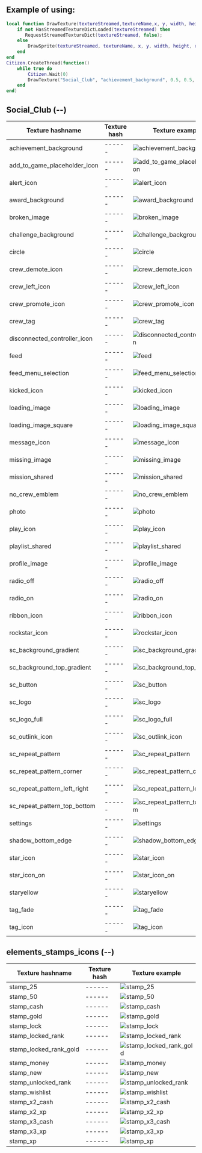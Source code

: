 ## Example of using:

```lua
local function DrawTexture(textureStreamed,textureName,x, y, width, height,rotation,r, g, b, a, p11)
    if not HasStreamedTextureDictLoaded(textureStreamed) then
       RequestStreamedTextureDict(textureStreamed, false);
    else
        DrawSprite(textureStreamed, textureName, x, y, width, height, rotation, r, g, b, a, p11);
    end
end
Citizen.CreateThread(function()
    while true do
    	Citizen.Wait(0)
		DrawTexture("Social_Club", "achievement_background", 0.5, 0.5, 0.251, 0.251, 0.0, 0, 0, 0, 240, false);
	end
end)
```

<h2>Social_Club  (--)</h2>

| Texture hashname             | Texture hash | Texture example                                                                                                                          |
| ---------------------------- | ------------ | ---------------------------------------------------------------------------------------------------------------------------------------- |
| achievement_background       | ------       | ![achievement_background](/useful_info_from_rpfs/textures/ui_startup_textures/images/Social_Club/achievement_background.png)             |
| add_to_game_placeholder_icon | ------       | ![add_to_game_placeholder_icon](/useful_info_from_rpfs/textures/ui_startup_textures/images/Social_Club/add_to_game_placeholder_icon.png) |
| alert_icon                   | ------       | ![alert_icon](/useful_info_from_rpfs/textures/ui_startup_textures/images/Social_Club/alert_icon.png)                                     |
| award_background             | ------       | ![award_background](/useful_info_from_rpfs/textures/ui_startup_textures/images/Social_Club/award_background.png)                         |
| broken_image                 | ------       | ![broken_image](/useful_info_from_rpfs/textures/ui_startup_textures/images/Social_Club/broken_image.png)                                 |
| challenge_background         | ------       | ![challenge_background](/useful_info_from_rpfs/textures/ui_startup_textures/images/Social_Club/challenge_background.png)                 |
| circle                       | ------       | ![circle](/useful_info_from_rpfs/textures/ui_startup_textures/images/Social_Club/circle.png)                                             |
| crew_demote_icon             | ------       | ![crew_demote_icon](/useful_info_from_rpfs/textures/ui_startup_textures/images/Social_Club/crew_demote_icon.png)                         |
| crew_left_icon               | ------       | ![crew_left_icon](/useful_info_from_rpfs/textures/ui_startup_textures/images/Social_Club/crew_left_icon.png)                             |
| crew_promote_icon            | ------       | ![crew_promote_icon](/useful_info_from_rpfs/textures/ui_startup_textures/images/Social_Club/crew_promote_icon.png)                       |
| crew_tag                     | ------       | ![crew_tag](/useful_info_from_rpfs/textures/ui_startup_textures/images/Social_Club/crew_tag.png)                                         |
| disconnected_controller_icon | ------       | ![disconnected_controller_icon](/useful_info_from_rpfs/textures/ui_startup_textures/images/Social_Club/disconnected_controller_icon.png) |
| feed                         | ------       | ![feed](/useful_info_from_rpfs/textures/ui_startup_textures/images/Social_Club/feed.png)                                                 |
| feed_menu_selection          | ------       | ![feed_menu_selection](/useful_info_from_rpfs/textures/ui_startup_textures/images/Social_Club/feed_menu_selection.png)                   |
| kicked_icon                  | ------       | ![kicked_icon](/useful_info_from_rpfs/textures/ui_startup_textures/images/Social_Club/kicked_icon.png)                                   |
| loading_image                | ------       | ![loading_image](/useful_info_from_rpfs/textures/ui_startup_textures/images/Social_Club/loading_image.png)                               |
| loading_image_square         | ------       | ![loading_image_square](/useful_info_from_rpfs/textures/ui_startup_textures/images/Social_Club/loading_image_square.png)                 |
| message_icon                 | ------       | ![message_icon](/useful_info_from_rpfs/textures/ui_startup_textures/images/Social_Club/message_icon.png)                                 |
| missing_image                | ------       | ![missing_image](/useful_info_from_rpfs/textures/ui_startup_textures/images/Social_Club/missing_image.png)                               |
| mission_shared               | ------       | ![mission_shared](/useful_info_from_rpfs/textures/ui_startup_textures/images/Social_Club/mission_shared.png)                             |
| no_crew_emblem               | ------       | ![no_crew_emblem](/useful_info_from_rpfs/textures/ui_startup_textures/images/Social_Club/no_crew_emblem.png)                             |
| photo                        | ------       | ![photo](/useful_info_from_rpfs/textures/ui_startup_textures/images/Social_Club/photo.png)                                               |
| play_icon                    | ------       | ![play_icon](/useful_info_from_rpfs/textures/ui_startup_textures/images/Social_Club/play_icon.png)                                       |
| playlist_shared              | ------       | ![playlist_shared](/useful_info_from_rpfs/textures/ui_startup_textures/images/Social_Club/playlist_shared.png)                           |
| profile_image                | ------       | ![profile_image](/useful_info_from_rpfs/textures/ui_startup_textures/images/Social_Club/profile_image.png)                               |
| radio_off                    | ------       | ![radio_off](/useful_info_from_rpfs/textures/ui_startup_textures/images/Social_Club/radio_off.png)                                       |
| radio_on                     | ------       | ![radio_on](/useful_info_from_rpfs/textures/ui_startup_textures/images/Social_Club/radio_on.png)                                         |
| ribbon_icon                  | ------       | ![ribbon_icon](/useful_info_from_rpfs/textures/ui_startup_textures/images/Social_Club/ribbon_icon.png)                                   |
| rockstar_icon                | ------       | ![rockstar_icon](/useful_info_from_rpfs/textures/ui_startup_textures/images/Social_Club/rockstar_icon.png)                               |
| sc_background_gradient       | ------       | ![sc_background_gradient](/useful_info_from_rpfs/textures/ui_startup_textures/images/Social_Club/sc_background_gradient.png)             |
| sc_background_top_gradient   | ------       | ![sc_background_top_gradient](/useful_info_from_rpfs/textures/ui_startup_textures/images/Social_Club/sc_background_top_gradient.png)     |
| sc_button                    | ------       | ![sc_button](/useful_info_from_rpfs/textures/ui_startup_textures/images/Social_Club/sc_button.png)                                       |
| sc_logo                      | ------       | ![sc_logo](/useful_info_from_rpfs/textures/ui_startup_textures/images/Social_Club/sc_logo.png)                                           |
| sc_logo_full                 | ------       | ![sc_logo_full](/useful_info_from_rpfs/textures/ui_startup_textures/images/Social_Club/sc_logo_full.png)                                 |
| sc_outlink_icon              | ------       | ![sc_outlink_icon](/useful_info_from_rpfs/textures/ui_startup_textures/images/Social_Club/sc_outlink_icon.png)                           |
| sc_repeat_pattern            | ------       | ![sc_repeat_pattern](/useful_info_from_rpfs/textures/ui_startup_textures/images/Social_Club/sc_repeat_pattern.png)                       |
| sc_repeat_pattern_corner     | ------       | ![sc_repeat_pattern_corner](/useful_info_from_rpfs/textures/ui_startup_textures/images/Social_Club/sc_repeat_pattern_corner.png)         |
| sc_repeat_pattern_left_right | ------       | ![sc_repeat_pattern_left_right](/useful_info_from_rpfs/textures/ui_startup_textures/images/Social_Club/sc_repeat_pattern_left_right.png) |
| sc_repeat_pattern_top_bottom | ------       | ![sc_repeat_pattern_top_bottom](/useful_info_from_rpfs/textures/ui_startup_textures/images/Social_Club/sc_repeat_pattern_top_bottom.png) |
| settings                     | ------       | ![settings](/useful_info_from_rpfs/textures/ui_startup_textures/images/Social_Club/settings.png)                                         |
| shadow_bottom_edge           | ------       | ![shadow_bottom_edge](/useful_info_from_rpfs/textures/ui_startup_textures/images/Social_Club/shadow_bottom_edge.png)                     |
| star_icon                    | ------       | ![star_icon](/useful_info_from_rpfs/textures/ui_startup_textures/images/Social_Club/star_icon.png)                                       |
| star_icon_on                 | ------       | ![star_icon_on](/useful_info_from_rpfs/textures/ui_startup_textures/images/Social_Club/star_icon_on.png)                                 |
| staryellow                   | ------       | ![staryellow](/useful_info_from_rpfs/textures/ui_startup_textures/images/Social_Club/staryellow.png)                                     |
| tag_fade                     | ------       | ![tag_fade](/useful_info_from_rpfs/textures/ui_startup_textures/images/Social_Club/tag_fade.png)                                         |
| tag_icon                     | ------       | ![tag_icon](/useful_info_from_rpfs/textures/ui_startup_textures/images/Social_Club/tag_icon.png)                                         |

<h2>elements_stamps_icons  (--)</h2>

| Texture hashname       | Texture hash | Texture example                                                                                                                        |
| ---------------------- | ------------ | -------------------------------------------------------------------------------------------------------------------------------------- |
| stamp_25               | ------       | ![stamp_25](/useful_info_from_rpfs/textures/ui_startup_textures/images/elements_stamps_icons/stamp_25.png)                             |
| stamp_50               | ------       | ![stamp_50](/useful_info_from_rpfs/textures/ui_startup_textures/images/elements_stamps_icons/stamp_50.png)                             |
| stamp_cash             | ------       | ![stamp_cash](/useful_info_from_rpfs/textures/ui_startup_textures/images/elements_stamps_icons/stamp_cash.png)                         |
| stamp_gold             | ------       | ![stamp_gold](/useful_info_from_rpfs/textures/ui_startup_textures/images/elements_stamps_icons/stamp_gold.png)                         |
| stamp_lock             | ------       | ![stamp_lock](/useful_info_from_rpfs/textures/ui_startup_textures/images/elements_stamps_icons/stamp_lock.png)                         |
| stamp_locked_rank      | ------       | ![stamp_locked_rank](/useful_info_from_rpfs/textures/ui_startup_textures/images/elements_stamps_icons/stamp_locked_rank.png)           |
| stamp_locked_rank_gold | ------       | ![stamp_locked_rank_gold](/useful_info_from_rpfs/textures/ui_startup_textures/images/elements_stamps_icons/stamp_locked_rank_gold.png) |
| stamp_money            | ------       | ![stamp_money](/useful_info_from_rpfs/textures/ui_startup_textures/images/elements_stamps_icons/stamp_money.png)                       |
| stamp_new              | ------       | ![stamp_new](/useful_info_from_rpfs/textures/ui_startup_textures/images/elements_stamps_icons/stamp_new.png)                           |
| stamp_unlocked_rank    | ------       | ![stamp_unlocked_rank](/useful_info_from_rpfs/textures/ui_startup_textures/images/elements_stamps_icons/stamp_unlocked_rank.png)       |
| stamp_wishlist         | ------       | ![stamp_wishlist](/useful_info_from_rpfs/textures/ui_startup_textures/images/elements_stamps_icons/stamp_wishlist.png)                 |
| stamp_x2_cash          | ------       | ![stamp_x2_cash](/useful_info_from_rpfs/textures/ui_startup_textures/images/elements_stamps_icons/stamp_x2_cash.png)                   |
| stamp_x2_xp            | ------       | ![stamp_x2_xp](/useful_info_from_rpfs/textures/ui_startup_textures/images/elements_stamps_icons/stamp_x2_xp.png)                       |
| stamp_x3_cash          | ------       | ![stamp_x3_cash](/useful_info_from_rpfs/textures/ui_startup_textures/images/elements_stamps_icons/stamp_x3_cash.png)                   |
| stamp_x3_xp            | ------       | ![stamp_x3_xp](/useful_info_from_rpfs/textures/ui_startup_textures/images/elements_stamps_icons/stamp_x3_xp.png)                       |
| stamp_xp               | ------       | ![stamp_xp](/useful_info_from_rpfs/textures/ui_startup_textures/images/elements_stamps_icons/stamp_xp.png)                             |
